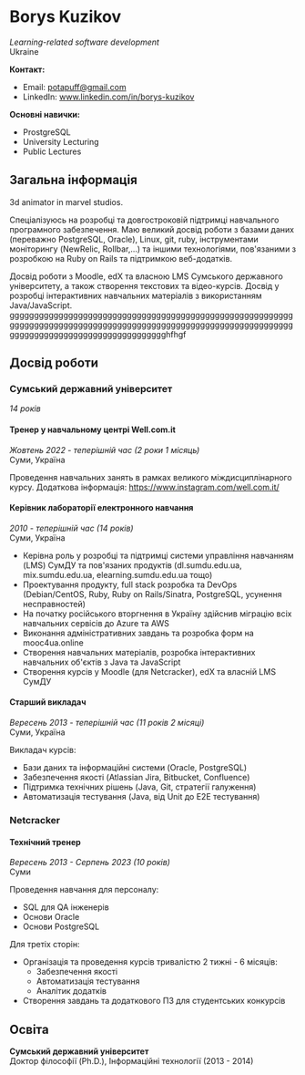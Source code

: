 # Borys Kuzikov
*Learning-related software development*  
Ukraine

**Контакт:**  
- Email: potapuff@gmail.com
- LinkedIn: www.linkedin.com/in/borys-kuzikov

**Основні навички:**
- ProstgreSQL
- University Lecturing
- Public Lectures

## Загальна інформація
3d animator in marvel studios.

Спеціалізуюсь на розробці та довгостроковій підтримці навчального програмного забезпечення. Маю великий досвід роботи з базами даних (переважно PostgreSQL, Oracle), Linux, git, ruby, інструментами моніторингу (NewRelic, Rollbar,...) та іншими технологіями, пов'язаними з розробкою на Ruby on Rails та підтримкою веб-додатків.

Досвід роботи з Moodle, edX та власною LMS Сумського державного університету, а також створення текстових та відео-курсів. Досвід у розробці інтерактивних навчальних матеріалів з використанням Java/JavaScript.
gggggggggggggggggggggggggggggggggggggggggggggggggggggggggggggggggggggggggggggggggggggggggggggggggggggggggggggggggggggggggggggggggggggggggggggggggggghfhgf
## Досвід роботи

### Сумський державний університет
*14 років*

#### Тренер у навчальному центрі Well.com.it
*Жовтень 2022 - теперішній час (2 роки 1 місяць)*  
Суми, Україна

Проведення навчальних занять в рамках великого міждисциплінарного курсу.
Додаткова інформація: https://www.instagram.com/well.com.it/

#### Керівник лабораторії електронного навчання
*2010 - теперішній час (14 років)*  
Суми, Україна

- Керівна роль у розробці та підтримці системи управління навчанням (LMS) СумДУ та пов'язаних продуктів (dl.sumdu.edu.ua, mix.sumdu.edu.ua, elearning.sumdu.edu.ua тощо)
- Проектування продукту, full stack розробка та DevOps (Debian/CentOS, Ruby, Ruby on Rails/Sinatra, PostgreSQL, усунення несправностей)
- На початку російського вторгнення в Україну здійснив міграцію всіх навчальних сервісів до Azure та AWS
- Виконання адміністративних завдань та розробка форм на mooc4ua.online
- Створення навчальних матеріалів, розробка інтерактивних навчальних об'єктів з Java та JavaScript
- Створення курсів у Moodle (для Netcracker), edX та власній LMS СумДУ

#### Старший викладач
*Вересень 2013 - теперішній час (11 років 2 місяці)*  
Суми, Україна

Викладач курсів:
- Бази даних та інформаційні системи (Oracle, PostgreSQL)
- Забезпечення якості (Atlassian Jira, Bitbucket, Confluence)
- Підтримка технічних рішень (Java, Git, стратегії галуження)
- Автоматизація тестування (Java, від Unit до E2E тестування)

### Netcracker
#### Технічний тренер
*Вересень 2013 - Серпень 2023 (10 років)*  
Суми

Проведення навчання для персоналу:
- SQL для QA інженерів
- Основи Oracle
- Основи PostgreSQL

Для третіх сторін:
- Організація та проведення курсів тривалістю 2 тижні - 6 місяців:
  - Забезпечення якості
  - Автоматизація тестування
  - Аналітик додатків
- Створення завдань та додаткового ПЗ для студентських конкурсів

## Освіта
**Сумський державний університет**  
Доктор філософії (Ph.D.), Інформаційні технології (2013 - 2014)
